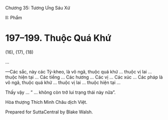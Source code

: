  

Chương 35: Tương Ưng Sáu Xứ

II: Phẩm

# 197–199. Thuộc Quá Khứ

(16), (17), (18)

…

—Các sắc, này các Tỷ-kheo, là vô ngã, thuộc quá khứ … thuộc vị lai … thuộc hiện tại … Các tiếng … Các hương … Các vị … Các xúc … Các pháp là vô ngã, thuộc quá khứ … thuộc vị lai … thuộc hiện tại …

Thấy vậy … ” … không còn trở lui trạng thái này nữa”.

Hòa thượng Thích Minh Châu dịch Việt.

Prepared for SuttaCentral by Blake Walsh.
